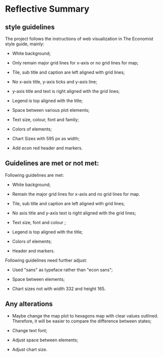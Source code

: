 # Reflective Summary

## style guidelines

The project follows the instructions of web visualization in The Economist style guide, mainly:

-   White background;

-   Only remain major grid lines for x-axis or no grid lines for map;

-   Tile, sub title and caption are left aligned with grid lines;

-   No x-axis title, y-axis ticks and y-axis line;

-   y-axis title and text is right aligned with the grid lines;

-   Legend is top aligned with the title;

-   Space between various plot elements;

-   Text size, colour, font and family;

-   Colors of elements;

-   Chart Sizes with 595 px as width;

-   Add econ red header and markers.

## Guidelines are met or not met:

Following guidelines are met:

-   White background;

-   Remain the major grid lines for x-axis and no grid lines for map.

-   Tile, sub title and caption are left aligned with grid lines;

-   No axis title and y-axis text is right aligned with the grid lines;

-   Text size, font and colour ;

-   Legend is top aligned with the title;

-   Colors of elements;

-   Header and markers.

Following guidelines need further adjust:

-   Used "sans" as typeface rather than "econ sans";

-   Space between elements;

-   Chart sizes not with width 332 and height 165.

## Any alterations

-   Maybe change the map plot to hexagons map with clear values outlined. Therefore, it will be easier to compare the difference between states;

-   Change text font;

-   Adjust space between elements;

-   Adjust chart size.
